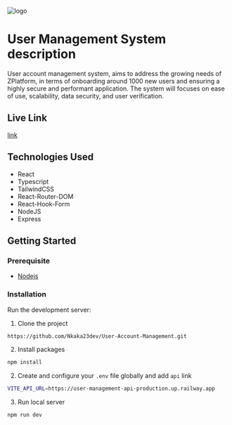 ![logo](https://user-images.githubusercontent.com/62412678/239474689-33dffcc8-ef88-4620-8e12-605e442b669c.PNG)

# User Management System description

User account management system, aims to address the growing needs of ZPlatform, in terms of onboarding around 1000 new users  and ensuring a highly secure and performant application.
The system will focuses on ease of use, scalability, data security, and user verification.


## Live Link

[link](https://account-mgmt.netlify.app/)


## Technologies Used

- React
- Typescript
- TailwindCSS
- React-Router-DOM
- React-Hook-Form
- NodeJS
- Express

## Getting Started

### Prerequisite

- [Nodejs](https://nodejs.org/en/download/)

### Installation

Run the development server:

1. Clone the project

```bash
https://github.com/Nkaka23dev/User-Account-Management.git
```

2. Install packages

```bash
npm install
``` 

2. Create  and configure your  ```.env``` file
 globally and add ```api``` link
```bash
VITE_API_URL=https://user-management-api-production.up.railway.app
``` 

3. Run local server

```bash
npm run dev
```

